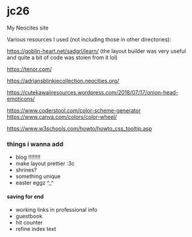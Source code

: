 # jc26

My Neocites site

Various resources I used (not including those in other directories):

https://goblin-heart.net/sadgrl/learn/
(the layout builder was very useful and quite a bit of code was stolen from it lol)

https://tenor.com/

https://adriansblinkiecollection.neocities.org/

https://cutekawaiiresources.wordpress.com/2018/07/17/onion-head-emoticons/

https://www.coderstool.com/color-scheme-generator
https://www.canva.com/colors/color-wheel/

https://www.w3schools.com/howto/howto_css_tooltip.asp



### things i wanna add
- blog !!!!!!!!
- make layout prettier :3c
- shrines?
- something unique
- easter eggz ^_^

#### saving for end
- working links in professional info
- guestbook
- hit counter
- refine index text
